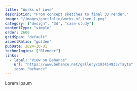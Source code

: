 ```yaml
---
title: "Works of Love"
description: "From concept sketches to final 3D render."
image: "/images/portfolio/works-of-love-1.png"
category: ["design", "3d", "case-study"]
contentType: "simple"
order: 2600
gridSpan: "default"
aspectRatio: "golden"
pubDate: 2024-10-01
technologies: ["Blender"]
links:
  - label: "View on Behance"
    url: "https://www.behance.net/gallery/193454933/Tayto"
    icon: "behance"
---
```


Lorem Ipsum 